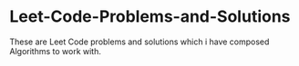 # Leet-Code-Problems-and-Solutions
These are Leet Code problems and solutions which i have composed Algorithms to work with.
